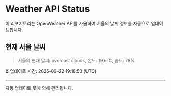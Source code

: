 
# Weather API Status

이 리포지토리는 OpenWeather API를 사용하여 서울의 날씨 정보를 자동으로 업데이트합니다.

## 현재 서울 날씨
> 서울의 현재 날씨: overcast clouds, 온도: 19.6°C, 습도: 78%

⏳ 업데이트 시간: 2025-09-22 19:18:50 (UTC)

---
자동 업데이트 봇에 의해 관리됩니다.
